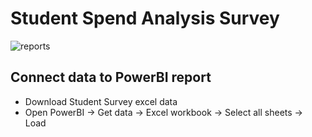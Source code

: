 # Student Spend Analysis Survey

![reports](https://user-images.githubusercontent.com/34497459/230121192-85863c9b-347b-4a42-b1e3-3077ac526e20.png)

## Connect data to PowerBI report
* Download Student Survey excel data
* Open PowerBI -> Get data -> Excel workbook -> Select all sheets -> Load

